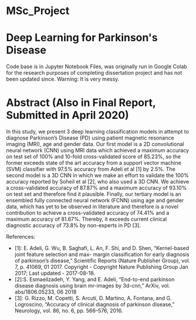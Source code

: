 # MSc_Project
# Deep Learning for Parkinson's Disease

Code base is in Jupyter Notebook Files, was originally run in Google Colab for the 
research purposes of completing dissertation project and has not been updated since. 
Warning: It is very messy.

# Abstract (Also in Final Report, Submitted in April 2020)
In this study, we present 3 deep learning classification models in attempt to diagnose Parkinson’s Disease (PD) using patient magnetic resonance imaging (MRI), age and gender data. Our first model is a 2D convolutional neural network (CNN) using MRI data which achieved a maximum accuracy on test set of 100% and 10-fold cross-validated score of 85.23%, so the former exceeds state of the art accuracy from a support vector machine (SVM) classifier with 97.5% accuracy from Adeli et al [1] by 2.5%. The second model is a 3D CNN in which we make an effort to validate the 100% accuracy reported by Soheil et al [2], who also used a 3D CNN. We achieve a cross-validated accuracy of 87.87% and a maximum accuracy of 93.10% on test set and therefore find it plausible. Finally, our tertiary model is an ensembled fully connected neural network (FCNN) using age and gender data, which has yet to be observed in literature and therefore is a novel contribution to achieve a cross-validated accuracy of 74.41% and a maximum accuracy of 81.67%. Thereby, it exceeds current clinical diagnostic accuracy of 73.8% by non-experts in PD [3].

References:
-  [1]: E. Adeli, G. Wu, B. Saghafi, L. An, F. Shi, and D. Shen, “Kernel-based joint feature selection and max- margin classification for early diagnosis of parkinson’s disease,” Scientific Reports (Nature Publisher Group), vol. 7, p. 41069, 01 2017. Copyright - Copyright Nature Publishing Group Jan 2017; Last updated - 2017-08-18.
-  [2]:S. Esmaeilzadeh, Y. Yang, and E. Adeli, “End-to-end parkinson disease diagnosis using brain mr-images by 3d-cnn,” ArXiv, vol. abs/1806.05233, 06 2018
-  [3]: G. Rizzo, M. Copetti, S. Arcuti, D. Martino, A. Fontana, and G. Logroscino, “Accuracy of clinical diagnosis of parkinson disease,” Neurology, vol. 86, no. 6, pp. 566–576, 2016.